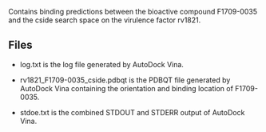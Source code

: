 Contains binding predictions between the bioactive compound F1709-0035 and the cside search space on the virulence factor rv1821.

## Files

- log.txt is the log file generated by AutoDock Vina.

- rv1821_F1709-0035_cside.pdbqt is the PDBQT file generated by AutoDock Vina containing the orientation and binding location of F1709-0035.

- stdoe.txt is the combined STDOUT and STDERR output of AutoDock Vina.

